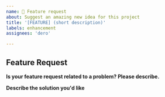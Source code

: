 ```yaml
---
name: 🌈 Feature request
about: Suggest an amazing new idea for this project
title: '[FEATURE] (short description)'
labels: enhancement
assignees: 'dero'

---
```


## Feature Request

**Is your feature request related to a problem? Please describe.**
<!-- A clear and concise description of what the problem is. Ex. I have an issue when [...] -->

**Describe the solution you'd like**
<!-- A clear and concise description of what you want to happen. -->

<!--
  👋 Have a great day and thank you for the feature request!
-->
